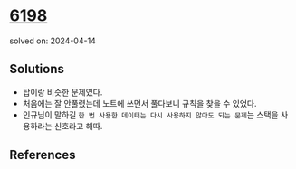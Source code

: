 # [6198](https://www.acmicpc.net/problem/6198)
solved on: 2024-04-14

## Solutions

- 탑이랑 비슷한 문제였다.
- 처음에는 잘 안풀렸는데 노트에 쓰면서 풀다보니 규칙을 찾을 수 있었다.
- 인규님이 말하길 `한 번 사용한 데이터는 다시 사용하지 않아도 되는 문제`는 스택을 사용하라는 신호라고 해따.

## References
